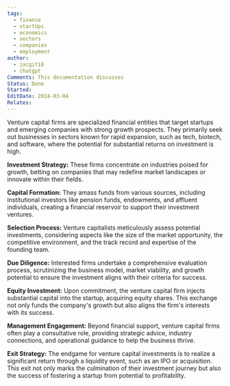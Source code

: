 ```yaml
---
tags:
  - finance
  - startUps
  - economics
  - sectors
  - companies
  - employment
author:
  - jacgit18
  - chatgpt
Comments: This documentation discusses
Status: Done
Started: 
EditDate: 2024-03-04
Relates:
---
```

Venture capital firms are specialized financial entities that target startups and emerging companies with strong growth prospects. They primarily seek out businesses in sectors known for rapid expansion, such as tech, biotech, and software, where the potential for substantial returns on investment is high.

**Investment Strategy:** These firms concentrate on industries poised for growth, betting on companies that may redefine market landscapes or innovate within their fields.

**Capital Formation:** They amass funds from various sources, including institutional investors like pension funds, endowments, and affluent individuals, creating a financial reservoir to support their investment ventures.

**Selection Process:** Venture capitalists meticulously assess potential investments, considering aspects like the size of the market opportunity, the competitive environment, and the track record and expertise of the founding team.

**Due Diligence:** Interested firms undertake a comprehensive evaluation process, scrutinizing the business model, market viability, and growth potential to ensure the investment aligns with their criteria for success.

**Equity Investment:** Upon commitment, the venture capital firm injects substantial capital into the startup, acquiring equity shares. This exchange not only funds the company's growth but also aligns the firm's interests with its success.

**Management Engagement:** Beyond financial support, venture capital firms often play a consultative role, providing strategic advice, industry connections, and operational guidance to help the business thrive.

**Exit Strategy:** The endgame for venture capital investments is to realize a significant return through a liquidity event, such as an IPO or acquisition. This exit not only marks the culmination of their investment journey but also the success of fostering a startup from potential to profitability.